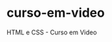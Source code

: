 # curso-em-video
 HTML e CSS - Curso em Video

<a href="https://incripte.github.io/curso-em-video/modulo1/aula1tags/index.html">